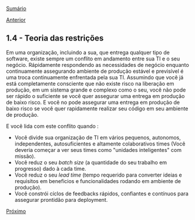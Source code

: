 [Sumário](https://github.com/lucasfantacuci/DevOpsRevelado/blob/master/README.md)


[Anterior](https://github.com/lucasfantacuci/DevOpsRevelado/blob/master/CHAPTER01/1-3-TOYOTAIMPROVEMENTKATA.md)


## 1.4 - Teoria das restrições


Em uma organização, incluindo a sua, que entrega qualquer tipo de software, existe sempre um conflito em andamento entre sua TI e o seu negócio. Rápidamente respondendo as necessidades de negócio enquanto continuamente assegurando ambiente de produção estável e previsível é uma troca continuamente enfrentada pela sua TI. Assumindo que você já está completamente consciente que não existe risco na liberação em produção, em um sistema grande e complexo como o seu, você não pode ser rápido o suficiente se você quer assegurar uma entrega em produção de baixo risco. E você no pode assegurar uma entrega em produção de baixo risco se você quer rapidamente realizar seu código em seu ambiente de produção.


E você lida com este conflito quando : 


- Você divide sua organização de TI em vários pequenos, autonomos, independentes, autosuficientes e altamente colaborativos times (Você deveria começar a ver seus times como "unidades inteligentes" com missão).
- Você reduz o seu *batch size* (a quantidade do seu trabalho em progresso) dado à cada time.
- Você reduz o seu *lead time* (tempo requerido para converter ideias e requisitos em beneficios e funcionalidades rodando em ambiente de produção).
- Você constrói cíclos de feedbacks rápidos, confiantes e contínuos para assegurar prontidão para deployment.


[Próximo](https://github.com/lucasfantacuci/DevOpsRevelado/blob/master/CHAPTER01/1-5-AGILEMANIFESTO.md)
